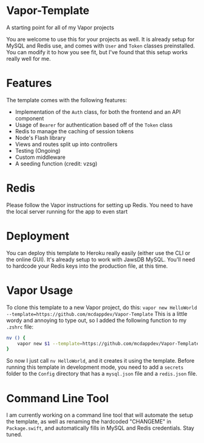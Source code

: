 # Vapor-Template
A starting point for all of my Vapor projects

You are welcome to use this for your projects as well. It is already setup for MySQL and Redis use, and comes with `User` and `Token` classes preinstalled. You can modify it to how you see fit, but I've found that this setup works really well for me.

# Features
The template comes with the following features:

* Implementation of the `Auth` class, for both the frontend and an API component
* Usage of `Bearer` for authentication based off of the `Token` class
* Redis to manage the caching of session tokens
* Node's Flash library
* Views and routes split up into controllers
* Testing (Ongoing)
* Custom middleware
* A seeding function (credit: vzsg)

# Redis
Please follow the Vapor instructions for setting up Redis. You need to have the local server running for the app to even start

# Deployment
You can deploy this template to Heroku really easily (either use the CLI or the online GUI). It's already setup to work with JawsDB MySQL. You'll need to hardcode your Redis keys into the production file, at this time.

# Vapor Usage
To clone this template to a new Vapor project, do this: `vapor new HelloWorld --template=https://github.com/mcdappdev/Vapor-Template` This is a little wordy and annoying to type out, so I added the following function to my `.zshrc` file:

```bash
nv () {
    vapor new $1 --template=https://github.com/mcdappdev/Vapor-Template
}
```

So now I just call `nv HelloWorld`, and it creates it using the template. Before running this template in development mode, you need to add a `secrets` folder to the `Config` directory that has a `mysql.json` file and a `redis.json` file.

# Command Line Tool
I am currently working on a command line tool that will automate the setup the template, as well as renaming the hardcoded "CHANGEME" in `Package.swift`, and automatically fills in MySQL and Redis credentials. Stay tuned.
